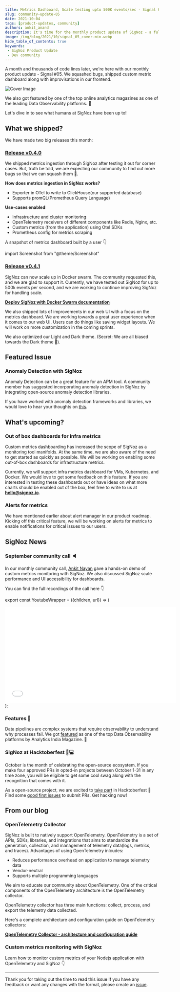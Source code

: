 ```yaml
---
title: Metrics Dashboard, Scale testing upto 500K events/sec - Signal 05
slug: community-update-05
date: 2021-10-04
tags: [product-updates, community]
authors: ankit_anand
description: It's time for the monthly product update of SigNoz - a full-stack open-source and observability tool. Find out what we've been upto at SigNoz during September, 2021.
image: /img/blog/2021/10/signal_05_cover-min.webp
hide_table_of_contents: true
keywords:
 - SigNoz Product Update
 - Dev community
---
```

<head>
  <link rel="canonical" href="https://signoz.io/blog/community-update-05/"/>
</head>

A month and thousands of code lines later, we're here with our monthly product update - Signal #05. We squashed bugs, shipped custom metric dashboard  along with improvisations in our frontend.

<!--truncate-->

![Cover Image](/img/blog/2021/10/signal_05_cover-min.webp)

We also got featured by one of the top online analytics magazines as one of the leading Data Observability platforms. 🥳

Let's dive in to see what humans at SigNoz have been up to!

## What we shipped?
We have made two big releases this month:

### [Release v0.4.0](https://github.com/SigNoz/signoz/releases/tag/v0.4.0)

We shipped metrics ingestion through SigNoz after testing it out for corner cases. But, truth be told, we are expecting our community to find out more bugs so that we can squash them 🐞.

**How does metrics ingestion in SigNoz works?**

- Exporter in OTel to write to ClickHouse(our supported database)
- Supports promQL(Prometheus Query Language)

**Use-cases enabled**
- Infrastructure and cluster monitoring
- OpenTelemetry receivers of different components like Redis, Nginx, etc.
- Custom metrics (from the application) using Otel SDKs
- Prometheus config for metrics scraping

A snapshot of metrics dashboard built by a user 👇

import Screenshot from "@theme/Screenshot"

<Screenshot
   alt="SigNoz dashboard showing custom metrics dashboard"
   height={500}
   src="/img/blog/2021/10/signoz_custom_dashboard-min.webp"
   title="Build a custom dashboard for your infrastruture with metrics that matters to you!"
   width={700}
/>

### [Release v0.4.1](https://github.com/SigNoz/signoz/releases/tag/v0.4.1)
SigNoz can now scale up in Docker swarm. The community requested this, and we are glad to support it. Currently, we have tested out SigNoz for up to 500k events per second, and we are working to continue improving SigNoz for handling scale.

**[Deploy SigNoz with Docker Swarm documentation](https://signoz.io/docs/install/docker_swarm/)**

We also shipped lots of improvements in our web UI with a focus on the metrics dashboard. We are working towards a great user experience when it comes to our web UI. Users can do things like saving widget layouts. We will work on more customization in the coming sprints.

We also optimized our Light and Dark theme. (Secret: We are all biased towards the Dark theme 🙈).

## Featured Issue
### Anomaly Detection with SigNoz

Anomaly Detection can be a great feature for an APM tool. A community member has suggested incorporating anomaly detection in SigNoz by integrating open-source anomaly detection libraries.

If you have worked with anomaly detection frameworks and libraries, we would love to hear your thoughts on [this](https://github.com/SigNoz/signoz/issues/295).

## What's upcoming?

### Out of box dashboards for infra metrics
Custom metrics dashboarding has increased the scope of SigNoz as a monitoring tool manifolds. At the same time, we are also aware of the need to get started as quickly as possible. We will be working on enabling some out-of-box dashboards for infrastructure metrics.

Currently, we will support infra metrics dashboard for VMs, Kubernetes, and Docker. We would love to get some feedback on this feature. If you are interested in testing these dashboards out or have ideas on what more charts should be enabled out of the box, feel free to write to us at **hello@signoz.io**.

### Alerts for metrics
We have mentioned earlier about alert manager in our product roadmap. Kicking off this critical feature, we will be working on alerts for metrics to enable notifications for critical issues to our users.

## SigNoz News

### September community call 🔈
In our monthly community call, [Ankit Nayan](https://github.com/ankitnayan) gave a hands-on demo of custom metrics monitoring with SigNoz. We also discussed SigNoz scale performance and UI accessibility for dashboards.

You can find the full recordings of the call here 👇


export const YoutubeWrapper = ({children, url}) => (
  <div 
    style={{
    position: 'relative', 
    width: '100%',
    paddingBottom: '56.25%', 
    height: "0",
    }} >
    <iframe width="560" height="315" style={{ position: 'absolute', top:'0', left: '0', width: '100%', height: '100%'}} src={ url } title="YouTube video player" frameborder="0" allow="accelerometer; autoplay; clipboard-write; encrypted-media; gyroscope; picture-in-picture" allowfullscreen></iframe>
</div>
);

<YoutubeWrapper url="https://www.youtube.com/embed/fy1K5PifDDU"> </YoutubeWrapper>


### Features 📸
Data pipelines are complex systems that require observability to understand why processes fail. We got [featured](https://analyticsindiamag.com/top-data-observability-platforms-for-monitoring-data-quality-at-scale/) as one of the top Data Observability platforms by Analytics India Magazine. 🎉

### SigNoz at Hacktoberfest 🧑💻
October is the month of celebrating the open-source ecosystem. If you make four approved PRs in opted-in projects between October 1-31 in any time zone, you will be eligible to get some cool swag along with the recognition that comes with it.

As a open-source project, we are excited to [take part](https://signoz.io/blog/hacktoberfest/) in Hacktoberfest 🎉 Find some [good first issues](https://github.com/SigNoz/signoz/issues?q=is%3Aissue+is%3Aopen+label%3A%22good+first+issue%22) to submit PRs. Get hacking now!

## From our blog
### OpenTelemetry Collector
SigNoz is built to natively support OpenTelemetry. OpenTelemetry is a set of APIs, SDKs, libraries, and integrations that aims to standardize the generation, collection, and management of telemetry data(logs, metrics, and traces). Advantages of using OpenTelemetry inlcudes:

- Reduces performance overhead on application to manage telemetry data
- Vendor-neutral
- Supports multiple programming languages
 
We aim to educate our community about OpenTelemetry. One of the critical components of the OpenTelemetry architecture is the OpenTelemetry collector.

OpenTelemetry collector has three main functions: collect, process, and export the telemetry data collected.

Here's a complete architecture and configuration guide on OpenTelemetry collectors:

**[OpenTelemetry Collector - architecture and configuration guide](https://signoz.io/blog/opentelemetry-collector-complete-guide/)** 

### Custom metrics monitoring with SigNoz
Learn how to monitor custom metrics of your Nodejs application with OpenTelemetry and SigNoz 👇


<YoutubeWrapper url="https://www.youtube.com/embed/7Ni78SajFLM"> </YoutubeWrapper>

---

Thank you for taking out the time to read this issue  If you have any feedback or want any changes with the format, please create an [issue](https://github.com/SigNoz/signoz/issues).


